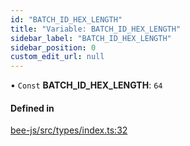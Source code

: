 ```yaml
---
id: "BATCH_ID_HEX_LENGTH"
title: "Variable: BATCH_ID_HEX_LENGTH"
sidebar_label: "BATCH_ID_HEX_LENGTH"
sidebar_position: 0
custom_edit_url: null
---
```


• `Const` **BATCH\_ID\_HEX\_LENGTH**: ``64``

#### Defined in

[bee-js/src/types/index.ts:32](https://github.com/ethersphere/bee-js/blob/2c8b9d1/src/types/index.ts#L32)
